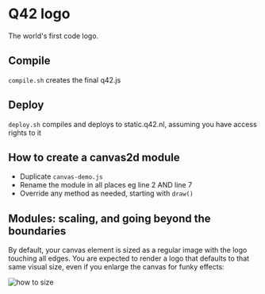 # Q42 logo

The world's first code logo.

## Compile

`compile.sh` creates the final q42.js

## Deploy

`deploy.sh` compiles and deploys to static.q42.nl, assuming you have access rights to it

## How to create a canvas2d module

* Duplicate `canvas-demo.js`
* Rename the module in all places eg line 2 AND line 7
* Override any method as needed, starting with `draw()`

## Modules: scaling, and going beyond the boundaries

By default, your canvas element is sized as a regular image with the logo touching all edges.
You are expected to render a logo that defaults to that same visual size, even if you enlarge the canvas for funky effects:

![how to size](http://i.imgur.com/6sysoMt.png)
